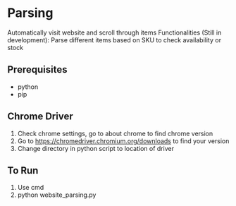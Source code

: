 # Parsing
Automatically visit website and scroll through items
Functionalities (Still in development): Parse different items based on SKU to check availability or stock

## Prerequisites
- python
- pip

## Chrome Driver
1. Check chrome settings, go to about chrome to find chrome version
2. Go to https://chromedriver.chromium.org/downloads to find your version
3. Change directory in python script to location of driver

## To Run
1. Use cmd
2. python website_parsing.py

